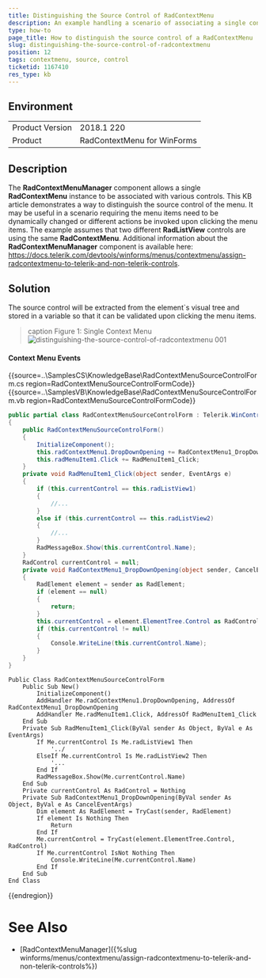 ```yaml
---
title: Distinguishing the Source Control of RadContextMenu
description: An example handling a scenario of associating a single context menu with a number of different Telerik control 
type: how-to
page_title: How to distinguish the source control of a RadContextMenu  
slug: distinguishing-the-source-control-of-radcontextmenu
position: 12
tags: contextmenu, source, control
ticketid: 1167410
res_type: kb
---
```



## Environment
<table>
	<tr>
		<td>Product Version</td>
		<td>2018.1 220</td>
	</tr>
	<tr>
		<td>Product</td>
		<td>RadContextMenu for WinForms</td>
	</tr>
</table>


## Description

The **RadContextMenuManager** component allows a single **RadContextMenu** instance to be associated with various controls. This KB article demonstrates a way to distinguish the source control of the menu. It may be useful in a scenario requiring the menu items need to be dynamically changed or different actions be invoked upon clicking the menu items. The example assumes that two different **RadListView** controls are using the same **RadContextMenu**. Additional information about the **RadContextMenuManager** component is available here: https://docs.telerik.com/devtools/winforms/menus/contextmenu/assign-radcontextmenu-to-telerik-and-non-telerik-controls.

## Solution

The source control will be extracted from the element`s visual tree and stored in a variable so that it can be validated upon clicking the menu items.

>caption Figure 1: Single Context Menu
![distinguishing-the-source-control-of-radcontextmenu 001](images/distinguishing-the-source-control-of-radcontextmenu001.gif)

#### Context Menu Events

{{source=..\SamplesCS\KnowledgeBase\RadContextMenuSourceControlForm.cs region=RadContextMenuSourceControlFormCode}} 
{{source=..\SamplesVB\KnowledgeBase\RadContextMenuSourceControlForm.vb region=RadContextMenuSourceControlFormCode}}
````C#
public partial class RadContextMenuSourceControlForm : Telerik.WinControls.UI.RadForm
{
    public RadContextMenuSourceControlForm()
    {
        InitializeComponent();
        this.radContextMenu1.DropDownOpening += RadContextMenu1_DropDownOpening;
        this.radMenuItem1.Click += RadMenuItem1_Click;
    }
    private void RadMenuItem1_Click(object sender, EventArgs e)
    {
        if (this.currentControl == this.radListView1)
        {
            //...
        }
        else if (this.currentControl == this.radListView2)
        {
            //...
        }
        RadMessageBox.Show(this.currentControl.Name);
    }
    RadControl currentControl = null;
    private void RadContextMenu1_DropDownOpening(object sender, CancelEventArgs e)
    {
        RadElement element = sender as RadElement;
        if (element == null)
        {
            return;
        }
        this.currentControl = element.ElementTree.Control as RadControl;
        if (this.currentControl != null)
        {
            Console.WriteLine(this.currentControl.Name);
        }
    }
}

````
````VB.NET
Public Class RadContextMenuSourceControlForm
    Public Sub New()
        InitializeComponent()
        AddHandler Me.radContextMenu1.DropDownOpening, AddressOf RadContextMenu1_DropDownOpening
        AddHandler Me.radMenuItem1.Click, AddressOf RadMenuItem1_Click
    End Sub
    Private Sub RadMenuItem1_Click(ByVal sender As Object, ByVal e As EventArgs)
        If Me.currentControl Is Me.radListView1 Then
            '../
        ElseIf Me.currentControl Is Me.radListView2 Then
            '...
        End If
        RadMessageBox.Show(Me.currentControl.Name)
    End Sub
    Private currentControl As RadControl = Nothing
    Private Sub RadContextMenu1_DropDownOpening(ByVal sender As Object, ByVal e As CancelEventArgs)
        Dim element As RadElement = TryCast(sender, RadElement)
        If element Is Nothing Then
            Return
        End If
        Me.currentControl = TryCast(element.ElementTree.Control, RadControl)
        If Me.currentControl IsNot Nothing Then
            Console.WriteLine(Me.currentControl.Name)
        End If
    End Sub
End Class

````



{{endregion}}

# See Also
* [RadContextMenuManager]({%slug winforms/menus/contextmenu/assign-radcontextmenu-to-telerik-and-non-telerik-controls%})